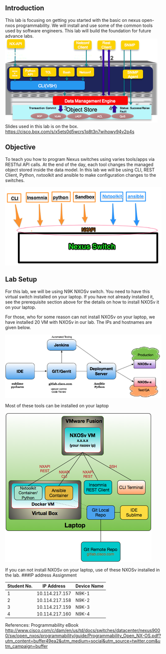 ## Introduction
This lab is focusing on getting you started with the basic on nexus open-nxos  programmability.  We will install and use some of the common tools used by software engineers.  This lab will build the foundation for future advance labs.
![intro](/images/intro-1.png)
Slides used in this lab is on the box.  https://cisco.box.com/s/x5ets0d5wcrs1q8t3n7wihowy94v2p4s

## Objective
To teach you how to program Nexus switches using varies tools/apps via RESTful API calls.  At the end of the day, each tool changes the managed object stored inside the data model.  In this lab we will be using CLI, REST Client, Python, nxtoolkit and ansible to make configuration changes to the switches.

![intro](/images/intro-2.png)

## Lab Setup
For this lab, we will be using N9K NXOSv switch.  You need to have this virtual switch installed on your laptop.  If you have not already installed it,  see  the prerequisite section above for the details on how to install NXOSv it on your laptop.

For those, who for some reason can not install NXOSv on your laptop, we have installed 20 VM with NXOSv in our lab.  The IPs and hostnames are given below.

![intro](/images/intro-3.png)

Most of these tools can be installed on your laptop

![intro](/images/intro-4.png)

If you can not install NXOSv on your laptop, use of these NXOSv installed in the lab.
###IP address Assignment

|Student No.| IP Address| Device Name|
|-----------|-----------|------------|
1	|10.114.217.157	|N9K-1
2	|10.114.217.158	|N9K-2
3	|10.114.217.159	|N9K-3
4	|10.114.217.160	|N9K-4


References:
Programmability eBook
http://www.cisco.com/c/dam/en/us/td/docs/switches/datacenter/nexus9000/sw/open_nxos/programmability/guide/Programmability_Open_NX-OS.pdf?utm_content=buffer49ea2&utm_medium=social&utm_source=twitter.com&utm_campaign=buffer
